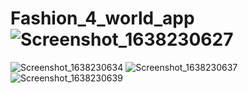 # Fashion_4_world_app![Screenshot_1638230627](https://user-images.githubusercontent.com/54988806/143961845-4ff5a0a3-9a13-4e82-82b1-de845888f6f1.png)
![Screenshot_1638230634](https://user-images.githubusercontent.com/54988806/143961847-0dd33acc-8448-4422-985f-f3a0a3cff1ee.png)
![Screenshot_1638230637](https://user-images.githubusercontent.com/54988806/143961848-7f7e3edd-d06e-449f-b90d-b0b26c382007.png)
![Screenshot_1638230639](https://user-images.githubusercontent.com/54988806/143961852-5ad7e94e-0b88-4fb0-a39b-7fdb2377b59d.png)
